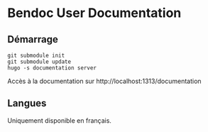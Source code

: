 # Bendoc User Documentation

## Démarrage

```
git submodule init
git submodule update
hugo -s documentation server
```
Accès à la documentation sur http://localhost:1313/documentation


## Langues

Uniquement disponible en français.
